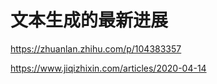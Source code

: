 # 文本生成的最新进展



https://zhuanlan.zhihu.com/p/104383357

https://www.jiqizhixin.com/articles/2020-04-14



